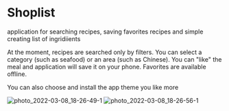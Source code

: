 # Shoplist
application for searching recipes, saving favorites recipes and simple creating list of ingridiients

At the moment, recipes are searched only by filters. 
You can select a category (such as seafood) or an area (such as Chinese). 
You can "like" the meal and application will save it on your phone. Favorites are available offline.

You can also choose and install the app theme you like more

![photo_2022-03-08_18-26-49-1](https://user-images.githubusercontent.com/75544888/157270355-0a1930a9-59db-4b03-816d-d2ece86dbd56.jpg) ![photo_2022-03-08_18-26-56-1](https://user-images.githubusercontent.com/75544888/157270524-0de0ae64-9950-48bb-a771-890b34c166ce.jpg)

